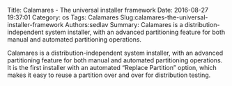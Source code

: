 Title: Calamares - The universal installer framework
Date: 2016-08-27 19:37:01
Category: os
Tags: Calamares
Slug:calamares-the-universal-installer-framework
Authors:sedlav
Summary: Calamares is a distribution-independent system installer, with an advanced partitioning feature for both manual and automated partitioning operations.

Calamares is a distribution-independent system installer, with an advanced partitioning feature for both manual and automated partitioning operations. It is the first installer with an automated “Replace Partition” option, which makes it easy to reuse a partition over and over for distribution testing.

